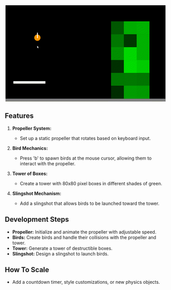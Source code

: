 <div align="center">
  <img src="./angryBird/assets/AngryBird-Clone.gif" alt="Game-Demo">
</div>

## Features
1. **Propeller System:**
   - Set up a static propeller that rotates based on keyboard input.
   
2. **Bird Mechanics:**
   - Press 'b' to spawn birds at the mouse cursor, allowing them to interact with the propeller.
   
3. **Tower of Boxes:**
   - Create a tower with 80x80 pixel boxes in different shades of green.
   
4. **Slingshot Mechanism:**
   - Add a slingshot that allows birds to be launched toward the tower.

## Development Steps
- **Propeller:** Initialize and animate the propeller with adjustable speed.
- **Birds:** Create birds and handle their collisions with the propeller and tower.
- **Tower:** Generate a tower of destructible boxes.
- **Slingshot:** Design a slingshot to launch birds.
  
## How To Scale
- Add a countdown timer, style customizations, or new physics objects.
